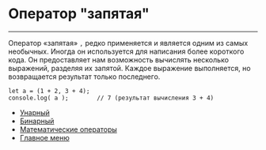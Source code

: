 # Оператор "запятая"
____
Оператор «запятая» `,` редко применяется и является одним из самых необычных. Иногда он используется для написания более короткого кода. Oн предоставляет нам возможность вычислять несколько выражений, разделяя их запятой. Каждое выражение выполняется, но возвращается результат только последнего.
```
let a = (1 + 2, 3 + 4);
console.log( a );        // 7 (результат вычисления 3 + 4)
```

* [Унарный](unary.md)
* [Бинарный](binary.md)
* [Математические операторы](mathOperators.md)
* [Главное меню](../README.md)